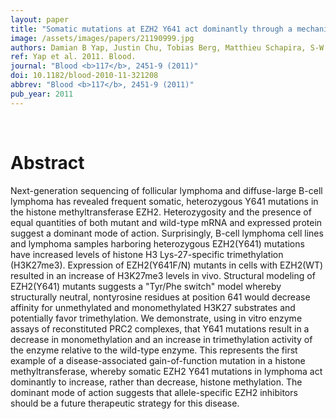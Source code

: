 ```yaml
---
layout: paper
title: "Somatic mutations at EZH2 Y641 act dominantly through a mechanism of selectively altered PRC2 catalytic activity, to increase H3K27 trimethylation."
image: /assets/images/papers/21190999.jpg
authors: Damian B Yap, Justin Chu, Tobias Berg, Matthieu Schapira, S-W Grace Cheng, Annie Moradian, Ryan D Morin, Andrew J Mungall, Barbara Meissner, Merrill Boyle, Victor E Marquez, Marco A Marra, Randy D Gascoyne, R Keith Humphries, Cheryl H Arrowsmith, Gregg B Morin, Samuel A J R Aparicio
ref: Yap et al. 2011. Blood.
journal: "Blood <b>117</b>, 2451-9 (2011)"
doi: 10.1182/blood-2010-11-321208
abbrev: "Blood <b>117</b>, 2451-9 (2011)"
pub_year: 2011
---
```


<br />
<div data-badge-popover="right" data-badge-type="donut" data-pmid="21190999" data-hide-no-mentions="true" class="altmetric-embed"></div>

# Abstract

Next-generation sequencing of follicular lymphoma and diffuse-large B-cell lymphoma has revealed frequent somatic, heterozygous Y641 mutations in the histone methyltransferase EZH2. Heterozygosity and the presence of equal quantities of both mutant and wild-type mRNA and expressed protein suggest a dominant mode of action. Surprisingly, B-cell lymphoma cell lines and lymphoma samples harboring heterozygous EZH2(Y641) mutations have increased levels of histone H3 Lys-27-specific trimethylation (H3K27me3). Expression of EZH2(Y641F/N) mutants in cells with EZH2(WT) resulted in an increase of H3K27me3 levels in vivo. Structural modeling of EZH2(Y641) mutants suggests a "Tyr/Phe switch" model whereby structurally neutral, nontyrosine residues at position 641 would decrease affinity for unmethylated and monomethylated H3K27 substrates and potentially favor trimethylation. We demonstrate, using in vitro enzyme assays of reconstituted PRC2 complexes, that Y641 mutations result in a decrease in monomethylation and an increase in trimethylation activity of the enzyme relative to the wild-type enzyme. This represents the first example of a disease-associated gain-of-function mutation in a histone methyltransferase, whereby somatic EZH2 Y641 mutations in lymphoma act dominantly to increase, rather than decrease, histone methylation. The dominant mode of action suggests that allele-specific EZH2 inhibitors should be a future therapeutic strategy for this disease.

